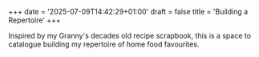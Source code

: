 +++
date = '2025-07-09T14:42:29+01:00'
draft = false
title = 'Building a Repertoire'
+++


Inspired by my Granny's decades old recipe scrapbook, this is a space to catalogue building my repertoire of home food favourites.